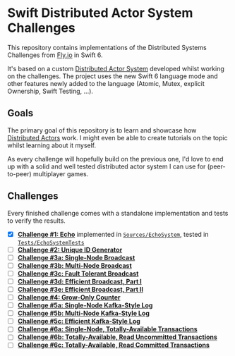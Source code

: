# Swift Distributed Actor System Challenges

This repository contains implementations of the Distributed Systems Challenges 
from [Fly.io](https://fly.io/dist-sys/) in Swift 6.

It's based on a custom [Distributed Actor System](https://developer.apple.com/documentation/distributed/distributedactorsystem) developed whilst working on the challenges.
The project uses the new Swift 6 language mode and other features newly added to the language 
(Atomic, Mutex, explicit Ownership, Swift Testing, ...).

## Goals

The primary goal of this repository is to learn and showcase how [Distributed Actors](https://www.swift.org/blog/distributed-actors/) work. 
I might even be able to create tutorials on the topic whilst learning about it myself.

As every challenge will hopefully build on the previous one, I'd love to end up with a solid and well tested 
distributed actor system I can use for (peer-to-peer) multiplayer games.

## Challenges

Every finished challenge comes with a standalone implementation and tests to verify the results.

- [x] **[Challenge #1: Echo](https://fly.io/dist-sys/1/)** implemented in [`Sources/EchoSystem`](./Sources/EchoSystem), tested in [`Tests/EchoSystemTests`](./Tests/EchoSystemTests)
- [ ] **[Challenge #2: Unique ID Generator](https://fly.io/dist-sys/2/)**
- [ ] **[Challenge #3a: Single-Node Broadcast](https://fly.io/dist-sys/3a/)**
- [ ] **[Challenge #3b: Multi-Node Broadcast](https://fly.io/dist-sys/3b/)**
- [ ] **[Challenge #3c: Fault Tolerant Broadcast](https://fly.io/dist-sys/3c/)**
- [ ] **[Challenge #3d: Efficient Broadcast, Part I](https://fly.io/dist-sys/3d/)**
- [ ] **[Challenge #3e: Efficient Broadcast, Part II](https://fly.io/dist-sys/3e/)**
- [ ] **[Challenge #4: Grow-Only Counter](https://fly.io/dist-sys/4/)**
- [ ] **[Challenge #5a: Single-Node Kafka-Style Log](https://fly.io/dist-sys/5a/)**
- [ ] **[Challenge #5b: Multi-Node Kafka-Style Log](https://fly.io/dist-sys/5b/)**
- [ ] **[Challenge #5c: Efficient Kafka-Style Log](https://fly.io/dist-sys/5c/)**
- [ ] **[Challenge #6a: Single-Node, Totally-Available Transactions](https://fly.io/dist-sys/6a/)**
- [ ] **[Challenge #6b: Totally-Available, Read Uncommitted Transactions](https://fly.io/dist-sys/6b/)**
- [ ] **[Challenge #6c: Totally-Available, Read Committed Transactions](https://fly.io/dist-sys/6c/)**
